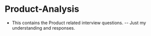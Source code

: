 # Product-Analysis

- This contains the Product related interview questions.
-- Just my understanding and responses.

